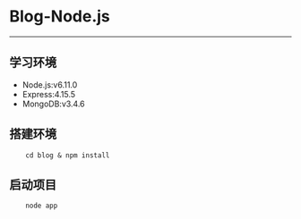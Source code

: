 # Blog-Node.js
***

## 学习环境
- Node.js:v6.11.0
- Express:4.15.5
- MongoDB:v3.4.6

## 搭建环境
```
	cd blog & npm install

```

## 启动项目

```
	node app

```

